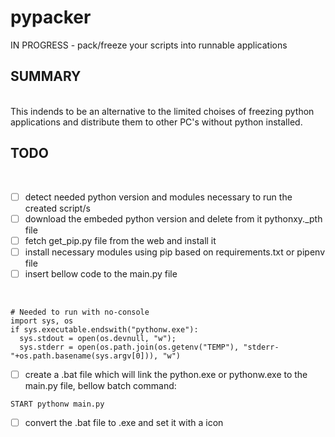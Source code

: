 # pypacker
IN PROGRESS - pack/freeze your scripts into runnable applications 

## SUMMARY
<br>
This indends to be an alternative to the limited choises of freezing python applications and distribute them to other PC's without python installed.

<br>

## TODO

<br>

- [ ] detect needed python version and modules necessary to run the created script/s 
- [ ] download the embeded python version and delete from it pythonxy._pth file
- [ ] fetch get_pip.py file from the web and install it 
- [ ] install necessary modules using pip based on requirements.txt or pipenv file
- [ ] insert bellow code to the main.py file 
<br>

```
# Needed to run with no-console
import sys, os
if sys.executable.endswith("pythonw.exe"):
  sys.stdout = open(os.devnull, "w");
  sys.stderr = open(os.path.join(os.getenv("TEMP"), "stderr-"+os.path.basename(sys.argv[0])), "w")
```
- [ ] create a .bat file which will link the python.exe or pythonw.exe to the main.py file, bellow batch command:
```
START pythonw main.py
```
- [ ] convert the .bat file to .exe and set it with a icon

